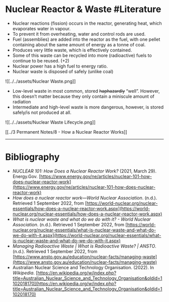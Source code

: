 # Nuclear Reactor & Waste #Literature 
- Nuclear reactions (fission) occurs in the reactor, generating heat, which evaporates water in vapour.
- To prevent it from overheating, water and control rods are used. 
- Fuel (assemblies) are added into the reactor as the fuel, with one pellet containing about the same amount of energy as a tonne of coal.
- Produces very little waste, which is effectively contained.
- Some of this waste can be recycled into more (radioactive) fuels to continue to be reused. (+2)
- Nuclear power has a high fuel to energy ratio.
- Nuclear waste is disposed of safely (unlike coal)

![[../../assets/Nuclear Waste.png]]

- Low-level waste in most common, stored ~~haphazardly~~ “well”. However, this doesn’t matter because they only contain a miniscule amount of radiation
- Intermediate and high-level waste is more dangerous, however, is stored safely/is not produced at all.

![[../../assets/Nuclear Waste Lifecycle.png]]

[[../3 Permanent Notes/8 - How a Nuclear Reactor Works]]

---
# Bibliography
- _NUCLEAR 101: How Does a Nuclear Reactor Work?_ (2021, March 29). Energy.Gov. [https://www.energy.gov/ne/articles/nuclear-101-how-does-nuclear-reactor-work](https://www.energy.gov/ne/articles/nuclear-101-how-does-nuclear-reactor-work)
- _How does a nuclear reactor work—World Nuclear Association_. (n.d.). Retrieved 1 September 2022, from [https://world-nuclear.org/nuclear-essentials/how-does-a-nuclear-reactor-work.aspx](https://world-nuclear.org/nuclear-essentials/how-does-a-nuclear-reactor-work.aspx)
- _What is nuclear waste and what do we do with it? - World Nuclear Association_. (n.d.). Retrieved 1 September 2022, from [https://world-nuclear.org/nuclear-essentials/what-is-nuclear-waste-and-what-do-we-do-with-it.aspx](https://world-nuclear.org/nuclear-essentials/what-is-nuclear-waste-and-what-do-we-do-with-it.aspx)
- _Managing Radioactive Waste | What is Radioactive Waste? | ANSTO_. (n.d.). Retrieved 1 September 2022, from [https://www.ansto.gov.au/education/nuclear-facts/managing-waste](https://www.ansto.gov.au/education/nuclear-facts/managing-waste)
- Australian Nuclear Science and Technology Organisation. (2022). In _Wikipedia_. [https://en.wikipedia.org/w/index.php?title=Australian_Nuclear_Science_and_Technology_Organisation&oldid=1102018170](https://en.wikipedia.org/w/index.php?title=Australian_Nuclear_Science_and_Technology_Organisation&oldid=1102018170)
